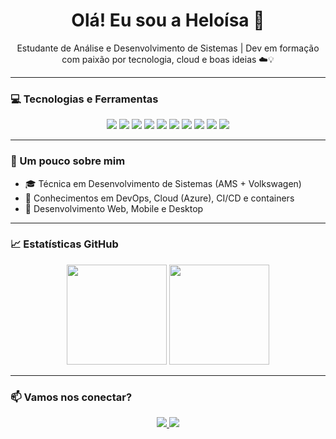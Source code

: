 <h1 align="center">Olá! Eu sou a Heloísa 👋</h1>

<p align="center">
  Estudante de Análise e Desenvolvimento de Sistemas | Dev em formação com paixão por tecnologia, cloud e boas ideias ☁️💡
</p>

---

### 💻 Tecnologias e Ferramentas

<div align="center">
  <img src="https://img.shields.io/badge/Java-ED8B00?style=for-the-badge&logo=java&logoColor=white"/>
  <img src="https://img.shields.io/badge/TypeScript-3178C6?style=for-the-badge&logo=typescript&logoColor=white"/>
  <img src="https://img.shields.io/badge/React_Native-61DAFB?style=for-the-badge&logo=react&logoColor=white"/>
  <img src="https://img.shields.io/badge/Express-000000?style=for-the-badge&logo=express&logoColor=white"/>
  <img src="https://img.shields.io/badge/MySQL-4479A1?style=for-the-badge&logo=mysql&logoColor=white"/>
  <img src="https://img.shields.io/badge/PHP-777BB4?style=for-the-badge&logo=php&logoColor=white"/>
  <img src="https://img.shields.io/badge/C%23-239120?style=for-the-badge&logo=c-sharp&logoColor=white"/>
  <img src="https://img.shields.io/badge/C-00599C?style=for-the-badge&logo=c&logoColor=white"/>
  <img src="https://img.shields.io/badge/Docker-2496ED?style=for-the-badge&logo=docker&logoColor=white"/>
  <img src="https://img.shields.io/badge/Azure-0078D4?style=for-the-badge&logo=microsoftazure&logoColor=white"/>
</div>

---

### 🚀 Um pouco sobre mim

- 🎓 Técnica em Desenvolvimento de Sistemas (AMS + Volkswagen)
- 💼 Conhecimentos em DevOps, Cloud (Azure), CI/CD e containers
- 📱 Desenvolvimento Web, Mobile e Desktop

---

### 📈 Estatísticas GitHub

<div align="center">
  <img height="160em" src="https://github-readme-stats.vercel.app/api?username=heloisapichelli&show_icons=true&theme=radical&count_private=true"/>
  <img height="160em" src="https://github-readme-stats.vercel.app/api/top-langs/?username=heloisapichelli&layout=compact&theme=radical"/>
</div>

---

### 📫 Vamos nos conectar?

<p align="center">
  <a href="https://www.linkedin.com/in/heloisapichelli" target="_blank">
    <img src="https://img.shields.io/badge/-LinkedIn-0A66C2?style=for-the-badge&logo=linkedin&logoColor=white">
  </a>
  <a href="mailto:heloisapichellisouza@gmail.com">
    <img src="https://img.shields.io/badge/-Email-EA4335?style=for-the-badge&logo=gmail&logoColor=white">
  </a>
</p>
